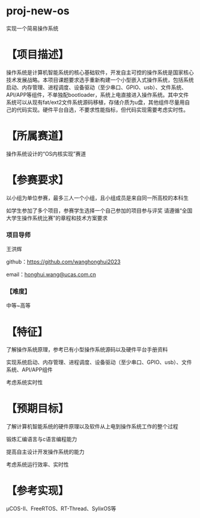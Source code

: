 # proj-new-os
实现一个简易操作系统

# 【项目描述】

操作系统是计算机智能系统的核心基础软件，开发自主可控的操作系统是国家核心技术发展战略。本项目课题要求选手重新构建一个小型嵌入式操作系统，包括系统启动、内存管理、进程调度、设备驱动（至少串口、GPIO、usb）、文件系统、API/APP等组件，不单独配bootloader，系统上电直接进入操作系统。其中文件系统可以从现有fat/ext2文件系统源码移植，存储介质为u盘，其他组件尽量用自己的代码实现。硬件平台自选，不要求性能指标，但代码实现需要考虑实时性。

# 【所属赛道】

操作系统设计的“OS内核实现”赛道

# 【参赛要求】

以小组为单位参赛，最多三人一个小组，且小组成员是来自同一所高校的本科生

如学生参加了多个项目，参赛学生选择一个自己参加的项目参与评奖
请遵循“全国大学生操作系统比赛”的章程和技术方案要求

### 项目导师

王洪辉

github：https://github.com/wanghonghui2023

email：honghui.wang@ucas.com.cn


### 【难度】

中等~高等

# 【特征】

了解操作系统原理，参考已有小型操作系统源码以及硬件平台手册资料

实现系统启动、内存管理、进程调度、设备驱动（至少串口、GPIO、usb）、文件系统、API/APP组件

考虑系统实时性

# 【预期目标】

了解计算机智能系统的硬件原理以及软件从上电到操作系统工作的整个过程

锻炼汇编语言与c语言编程能力

提高自主设计开发操作系统的能力

考虑系统运行效率、实时性

# 【参考实现】

μCOS-II、FreeRTOS、RT-Thread、SylixOS等
